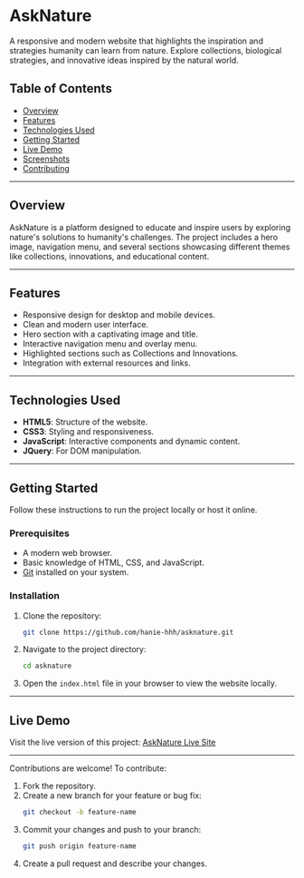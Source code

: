 # AskNature

A responsive and modern website that highlights the inspiration and strategies humanity can learn from nature. Explore collections, biological strategies, and innovative ideas inspired by the natural world.

## Table of Contents
- [Overview](#overview)
- [Features](#features)
- [Technologies Used](#technologies-used)
- [Getting Started](#getting-started)
- [Live Demo](#live-demo)
- [Screenshots](#screenshots)
- [Contributing](#contributing)

---

## Overview
AskNature is a platform designed to educate and inspire users by exploring nature's solutions to humanity's challenges. The project includes a hero image, navigation menu, and several sections showcasing different themes like collections, innovations, and educational content.

---

## Features
- Responsive design for desktop and mobile devices.
- Clean and modern user interface.
- Hero section with a captivating image and title.
- Interactive navigation menu and overlay menu.
- Highlighted sections such as Collections and Innovations.
- Integration with external resources and links.

---

## Technologies Used
- **HTML5**: Structure of the website.
- **CSS3**: Styling and responsiveness.
- **JavaScript**: Interactive components and dynamic content.
- **JQuery**: For DOM manipulation.

---

## Getting Started
Follow these instructions to run the project locally or host it online.

### Prerequisites
- A modern web browser.
- Basic knowledge of HTML, CSS, and JavaScript.
- [Git](https://git-scm.com/) installed on your system.

### Installation
1. Clone the repository:
   ```bash
   git clone https://github.com/hanie-hhh/asknature.git
   ```
2. Navigate to the project directory:
   ```bash
   cd asknature
   ```
3. Open the `index.html` file in your browser to view the website locally.

---

## Live Demo
Visit the live version of this project:
[AskNature Live Site](https://hanie-hhh.github.io/asknature/)

---

Contributions are welcome! To contribute:
1. Fork the repository.
2. Create a new branch for your feature or bug fix:
   ```bash
   git checkout -b feature-name
   ```
3. Commit your changes and push to your branch:
   ```bash
   git push origin feature-name
   ```
4. Create a pull request and describe your changes.



 
